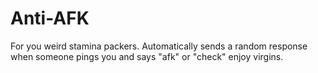 # Anti-AFK
For you weird stamina packers. Automatically sends a random response when someone pings you and says "afk" or "check" enjoy virgins.
